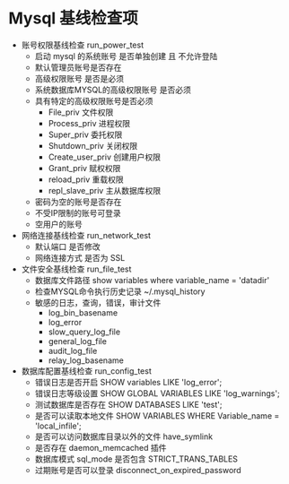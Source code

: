 # Mysql 基线检查项

- 账号权限基线检查 run_power_test 
    - 启动 mysql 的系统账号 是否单独创建 且 不允许登陆
    - 默认管理员账号是否存在
    - 高级权限账号 是否是必须
    - 系统数据库MYSQL的高级权限账号 是否必须
    - 具有特定的高级权限账号是否必须
        - File_priv  文件权限
        - Process_priv 进程权限
        - Super_priv 委托权限
        - Shutdown_priv 关闭权限
        - Create_user_priv 创建用户权限
        - Grant_priv 赋权权限
        - reload_priv 重载权限
        - repl_slave_priv 主从数据库权限
    -  密码为空的账号是否存在
    -  不受IP限制的账号可登录
    -  空用户的账号
- 网络连接基线检查 run_network_test 
    - 默认端口  是否修改
    - 网络连接方式  是否为 SSL  
- 文件安全基线检查 run_file_test    
    - 数据库文件路径 show variables where variable_name = 'datadir'  
    - 检查MYSQL命令执行历史记录  ~/.mysql_history 
    - 敏感的日志，查询，错误，审计文件
        - log_bin_basename
        - log_error
        - slow_query_log_file
        - general_log_file
        - audit_log_file
        - relay_log_basename
- 数据库配置基线检查 run_config_test 
    - 错误日志是否开启 SHOW variables LIKE 'log_error';
    - 错误日志等级设置 SHOW GLOBAL VARIABLES LIKE 'log_warnings';
    - 测试数据库是否存在 SHOW DATABASES LIKE 'test';
    - 是否可以读取本地文件 SHOW VARIABLES WHERE Variable_name = 'local_infile';
    - 是否可以访问数据库目录以外的文件 have_symlink
    - 是否存在 daemon_memcached 插件
    - 数据库模式 sql_mode 是否包含 STRICT_TRANS_TABLES
    - 过期账号是否可以登录 disconnect_on_expired_password


